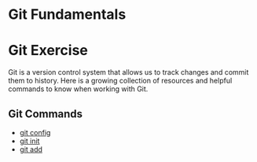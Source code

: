 # Git Fundamentals
# Git Exercise
Git is a version control system that allows us to track changes and commit them to history.
Here is a growing collection of resources and helpful commands to know when working with Git.
## Git Commands
- [git config](./Commands/Config.md)
- [git init](./Commands/Init.md)
- [git add](./Commands/Add.md)